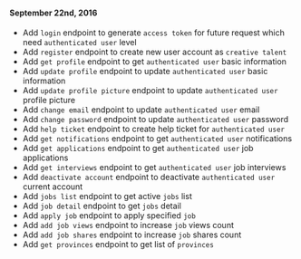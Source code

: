 #### September 22nd, 2016
+ Add `login` endpoint to generate `access token` for future request which need `authenticated user` level
+ Add `register` endpoint to create new user account as `creative talent`
+ Add `get profile` endpoint to get `authenticated user` basic information
+ Add `update profile` endpoint to update `authenticated user` basic information
+ Add `update profile picture` endpoint to update `authenticated user` profile picture
+ Add `change email` endpoint to update `authenticated user` email
+ Add `change password` endpoint to update `authenticated user` password
+ Add `help ticket` endpoint to create help ticket for `authenticated user`
+ Add `get notifications` endpoint to get `authenticated user` notifications
+ Add `get applications` endpoint to get `authenticated user` job applications
+ Add `get interviews` endpoint to get `authenticated user` job interviews
+ Add `deactivate account` endpoint to deactivate `authenticated user` current account
+ Add `jobs list` endpoint to get active `jobs` list
+ Add `job detail` endpoint to get `jobs` detail
+ Add `apply job` endpoint to apply specified `job`
+ Add `add job views` endpoint to increase `job` views count
+ Add `add job shares` endpoint to increase `job` shares count
+ Add `get provinces` endpoint to get list of `provinces`
